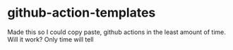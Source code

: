 # github-action-templates
Made this so I could copy paste, github actions in the least amount of time. Will it work? Only time will tell
